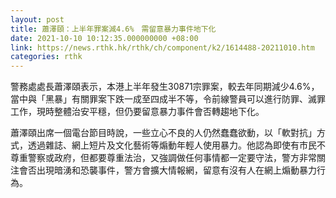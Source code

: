 ```yaml
---
layout: post
title: 蕭澤頤：上半年罪案減4.6%　需留意暴力事件地下化
date: 2021-10-10 10:12:35.000000000 +08:00
link: https://news.rthk.hk/rthk/ch/component/k2/1614488-20211010.htm
categories: rthk
---
```


警務處處長蕭澤頤表示，本港上半年發生30871宗罪案，較去年同期減少4.6%，當中與「黑暴」有關罪案下跌一成至四成半不等，令前線警員可以進行防罪、滅罪工作，現時整體治安平穩，但仍要留意暴力事件會否轉趨地下化。

蕭澤頤出席一個電台節目時說，一些立心不良的人仍然蠢蠢欲動，以「軟對抗」方式，透過雜誌、網上短片及文化藝術等煽動年輕人使用暴力。他認為即使有市民不尊重警察或政府，但都要尊重法治，又強調做任何事情都一定要守法，警方非常關注會否出現暗湧和恐襲事件，警方會擴大情報網，留意有沒有人在網上煽動暴力行為。
